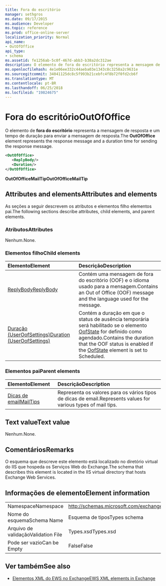 ```yaml
---
title: Fora do escritório
manager: sethgros
ms.date: 09/17/2015
ms.audience: Developer
ms.topic: reference
ms.prod: office-online-server
localization_priority: Normal
api_name:
- OutOfOffice
api_type:
- schema
ms.assetid: fe1256ab-5c0f-467d-abb3-b38a2dc312ae
description: O elemento de fora do escritório representa a mensagem de resposta e um tempo de duração para enviar a mensagem de resposta.
ms.openlocfilehash: 4e1e06ee332c44aeba03e1343c8c3258a2c9631e
ms.sourcegitcommit: 34041125dc8c5f993b21cebfc4f8b72f0fd2cb6f
ms.translationtype: MT
ms.contentlocale: pt-BR
ms.lasthandoff: 06/25/2018
ms.locfileid: "19824675"
---
```

# <a name="outofoffice"></a><span data-ttu-id="19ef0-103">Fora do escritório</span><span class="sxs-lookup"><span data-stu-id="19ef0-103">OutOfOffice</span></span>

<span data-ttu-id="19ef0-104">O elemento de **fora do escritório** representa a mensagem de resposta e um tempo de duração para enviar a mensagem de resposta.</span><span class="sxs-lookup"><span data-stu-id="19ef0-104">The **OutOfOffice** element represents the response message and a duration time for sending the response message.</span></span> 
  
```XML
<OutOfOffice>
   <ReplyBody/>
   <Duration/>
</OutOfOffice>
```

 <span data-ttu-id="19ef0-105">**OutOfOfficeMailTip**</span><span class="sxs-lookup"><span data-stu-id="19ef0-105">**OutOfOfficeMailTip**</span></span>
## <a name="attributes-and-elements"></a><span data-ttu-id="19ef0-106">Attributes and elements</span><span class="sxs-lookup"><span data-stu-id="19ef0-106">Attributes and elements</span></span>

<span data-ttu-id="19ef0-107">As seções a seguir descrevem os atributos e elementos filho elementos pai.</span><span class="sxs-lookup"><span data-stu-id="19ef0-107">The following sections describe attributes, child elements, and parent elements.</span></span>
  
### <a name="attributes"></a><span data-ttu-id="19ef0-108">Atributos</span><span class="sxs-lookup"><span data-stu-id="19ef0-108">Attributes</span></span>

<span data-ttu-id="19ef0-109">Nenhum.</span><span class="sxs-lookup"><span data-stu-id="19ef0-109">None.</span></span>
  
### <a name="child-elements"></a><span data-ttu-id="19ef0-110">Elementos filho</span><span class="sxs-lookup"><span data-stu-id="19ef0-110">Child elements</span></span>

|<span data-ttu-id="19ef0-111">**Elemento**</span><span class="sxs-lookup"><span data-stu-id="19ef0-111">**Element**</span></span>|<span data-ttu-id="19ef0-112">**Descrição**</span><span class="sxs-lookup"><span data-stu-id="19ef0-112">**Description**</span></span>|
|:-----|:-----|
|[<span data-ttu-id="19ef0-113">ReplyBody</span><span class="sxs-lookup"><span data-stu-id="19ef0-113">ReplyBody</span></span>](replybody.md) <br/> |<span data-ttu-id="19ef0-114">Contém uma mensagem de fora do escritório (OOF) e o idioma usado para a mensagem.</span><span class="sxs-lookup"><span data-stu-id="19ef0-114">Contains an Out of Office (OOF) message and the language used for the message.</span></span>  <br/> |
|[<span data-ttu-id="19ef0-115">Duração (UserOofSettings)</span><span class="sxs-lookup"><span data-stu-id="19ef0-115">Duration (UserOofSettings)</span></span>](duration-useroofsettings.md) <br/> |<span data-ttu-id="19ef0-116">Contém a duração em que o status de ausência temporária será habilitado se o elemento [OofState](oofstate.md) for definido como agendado.</span><span class="sxs-lookup"><span data-stu-id="19ef0-116">Contains the duration that the OOF status is enabled if the [OofState](oofstate.md) element is set to Scheduled.</span></span>  <br/> |
   
### <a name="parent-elements"></a><span data-ttu-id="19ef0-117">Elementos pai</span><span class="sxs-lookup"><span data-stu-id="19ef0-117">Parent elements</span></span>

|<span data-ttu-id="19ef0-118">**Elemento**</span><span class="sxs-lookup"><span data-stu-id="19ef0-118">**Element**</span></span>|<span data-ttu-id="19ef0-119">**Descrição**</span><span class="sxs-lookup"><span data-stu-id="19ef0-119">**Description**</span></span>|
|:-----|:-----|
|[<span data-ttu-id="19ef0-120">Dicas de email</span><span class="sxs-lookup"><span data-stu-id="19ef0-120">MailTips</span></span>](mailtips.md) <br/> |<span data-ttu-id="19ef0-121">Representa os valores para os vários tipos de dicas de email.</span><span class="sxs-lookup"><span data-stu-id="19ef0-121">Represents values for various types of mail tips.</span></span>  <br/> |
   
## <a name="text-value"></a><span data-ttu-id="19ef0-122">Text value</span><span class="sxs-lookup"><span data-stu-id="19ef0-122">Text value</span></span>

<span data-ttu-id="19ef0-123">Nenhum.</span><span class="sxs-lookup"><span data-stu-id="19ef0-123">None.</span></span>
  
## <a name="remarks"></a><span data-ttu-id="19ef0-124">Comentários</span><span class="sxs-lookup"><span data-stu-id="19ef0-124">Remarks</span></span>

<span data-ttu-id="19ef0-125">O esquema que descreve este elemento está localizado no diretório virtual do IIS que hospeda os Serviços Web do Exchange.</span><span class="sxs-lookup"><span data-stu-id="19ef0-125">The schema that describes this element is located in the IIS virtual directory that hosts Exchange Web Services.</span></span>
  
## <a name="element-information"></a><span data-ttu-id="19ef0-126">Informações de elemento</span><span class="sxs-lookup"><span data-stu-id="19ef0-126">Element information</span></span>

|||
|:-----|:-----|
|<span data-ttu-id="19ef0-127">Namespace</span><span class="sxs-lookup"><span data-stu-id="19ef0-127">Namespace</span></span>  <br/> |http://schemas.microsoft.com/exchange/services/2006/types  <br/> |
|<span data-ttu-id="19ef0-128">Nome do esquema</span><span class="sxs-lookup"><span data-stu-id="19ef0-128">Schema Name</span></span>  <br/> |<span data-ttu-id="19ef0-129">Esquema de tipos</span><span class="sxs-lookup"><span data-stu-id="19ef0-129">Types schema</span></span>  <br/> |
|<span data-ttu-id="19ef0-130">Arquivo de validação</span><span class="sxs-lookup"><span data-stu-id="19ef0-130">Validation File</span></span>  <br/> |<span data-ttu-id="19ef0-131">Types.xsd</span><span class="sxs-lookup"><span data-stu-id="19ef0-131">Types.xsd</span></span>  <br/> |
|<span data-ttu-id="19ef0-132">Pode ser vazio</span><span class="sxs-lookup"><span data-stu-id="19ef0-132">Can be Empty</span></span>  <br/> |<span data-ttu-id="19ef0-133">False</span><span class="sxs-lookup"><span data-stu-id="19ef0-133">False</span></span>  <br/> |
   
## <a name="see-also"></a><span data-ttu-id="19ef0-134">Ver também</span><span class="sxs-lookup"><span data-stu-id="19ef0-134">See also</span></span>



- [<span data-ttu-id="19ef0-135">Elementos XML do EWS no Exchange</span><span class="sxs-lookup"><span data-stu-id="19ef0-135">EWS XML elements in Exchange</span></span>](ews-xml-elements-in-exchange.md)

